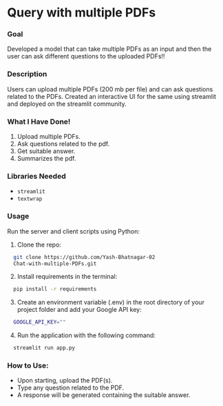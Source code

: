 # Query with multiple PDFs

### **Goal**
Developed a model that can take multiple PDFs as an input and then the user can ask different questions to the uploaded PDFs!!

### **Description**
Users can upload multiple PDFs (200 mb per file) and can ask questions related to the PDFs. Created an interactive UI for the same using streamlit and deployed on the streamlit community.

### **What I Have Done!**
1. Upload multiple PDFs.
2. Ask questions related to the pdf.
3. Get suitable answer.
4. Summarizes the pdf.

### **Libraries Needed**
- `streamlit`
- `textwrap`

### **Usage**
Run the server and client scripts using Python:

1. Clone the repo:
```bash
  git clone https://github.com/Yash-Bhatnagar-02
  Chat-with-multiple-PDFs.git
```

2. Install requirements in the terminal:
```bash
  pip install -r requirements
```

3. Create an environment variable (.env) in the root directory of
your project folder and add your Google API key:
```bash
  GOOGLE_API_KEY=""
```

4. Run the application with the following command:
```bash
  streamlit run app.py
```


### How to Use:
- Upon starting, upload the PDF(s).
- Type any question related to the PDF.
- A response will be generated containing the suitable answer.
